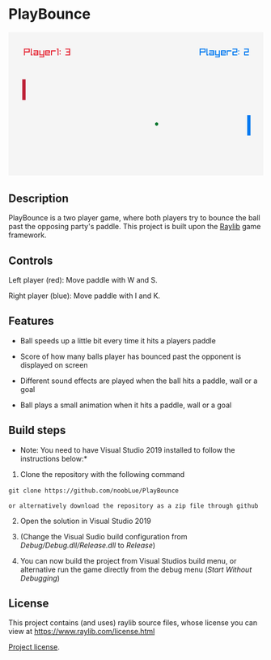 # PlayBounce

 ![Gameplay](https://github.com/noobLue/PlayBounce/blob/master/misc/PlayBounce.gif?raw=true)

## Description

PlayBounce is a two player game, where both players try to bounce the ball past the opposing party's paddle. This project is built upon the [Raylib](https://github.com/raysan5/raylib) game framework. 

## Controls

Left player (red): Move paddle with W and S.

Right player (blue): Move paddle with I and K.


## Features

- Ball speeds up a little bit every time it hits a players paddle

- Score of how many balls player has bounced past the opponent is displayed on screen

- Different sound effects are played when the ball hits a paddle, wall or a goal

- Ball plays a small animation when it hits a paddle, wall or a goal


## Build steps

* Note: You need to have Visual Studio 2019 installed to follow the instructions below:*


1. Clone the repository with the following command

```git clone https://github.com/noobLue/PlayBounce```

    or alternatively download the repository as a zip file through github

2. Open the solution in Visual Studio 2019

3. (Change the Visual Sudio build configuration from *Debug/Debug.dll/Release.dll* to *Release*)

4. You can now build the project from Visual Studios build menu, or alternative run the game directly from the debug menu (*Start Without Debugging*)

## License 	

This project contains (and uses) raylib source files, whose license you can view at https://www.raylib.com/license.html

[Project license](https://raw.githubusercontent.com/noobLue/PlayBounce/master/LICENSE.txt).